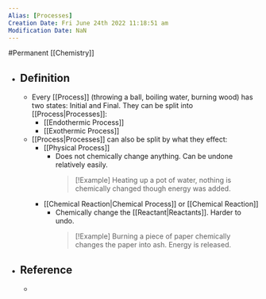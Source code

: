 ```yaml
---
Alias: [Processes]
Creation Date: Fri June 24th 2022 11:18:51 am 
Modification Date: NaN
---
```

#Permanent [[Chemistry]]

- ## Definition
	- Every [[Process]] (throwing a ball, boiling water, burning wood) has two states: Initial and Final. They can be split into [[Process|Processes]]:
		- [[Endothermic Process]]
		- [[Exothermic Process]] 
	- [[Process|Processes]] can also be split by what they effect:
		- [[Physical Process]]
			- Does not chemically change anything. Can be undone relatively easily.
			  > [!Example]
			  > Heating up a pot of water, nothing is chemically changed though energy was added.
		- [[Chemical Reaction|Chemical Process]] or [[Chemical Reaction]] 
			- Chemically change the [[Reactant|Reactants]]. Harder to undo.
			  > [!Example]
			  > Burning a piece of paper chemically changes the paper into ash. Energy is released.
- ## Reference
	- 